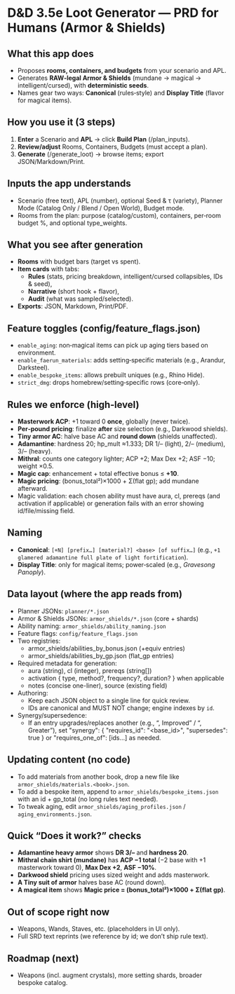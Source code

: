 # D&D 3.5e Loot Generator — PRD for Humans (Armor & Shields)

## What this app does
- Proposes **rooms, containers, and budgets** from your scenario and APL.
- Generates **RAW‑legal Armor & Shields** (mundane → magical → intelligent/cursed), with **deterministic seeds**.
- Names gear two ways: **Canonical** (rules‑style) and **Display Title** (flavor for magical items).

## How you use it (3 steps)
1. **Enter** a Scenario and **APL** → click **Build Plan** (/plan_inputs).  
2. **Review/adjust** Rooms, Containers, Budgets (must accept a plan).  
3. **Generate** (/generate_loot) → browse items; export JSON/Markdown/Print.

## Inputs the app understands
- Scenario (free text), APL (number), optional Seed & τ (variety), Planner Mode (Catalog Only / Blend / Open World), Budget mode.
- Rooms from the plan: purpose (catalog/custom), containers, per‑room budget %, and optional type_weights.

## What you see after generation
- **Rooms** with budget bars (target vs spent).  
- **Item cards** with tabs: 
  - **Rules** (stats, pricing breakdown, intelligent/cursed collapsibles, IDs & seed), 
  - **Narrative** (short hook + flavor), 
  - **Audit** (what was sampled/selected).  
- **Exports**: JSON, Markdown, Print/PDF.

## Feature toggles (config/feature_flags.json)
- `enable_aging`: non‑magical items can pick up aging tiers based on environment.  
- `enable_faerun_materials`: adds setting‑specific materials (e.g., Arandur, Darksteel).  
- `enable_bespoke_items`: allows prebuilt uniques (e.g., Rhino Hide).  
- `strict_dmg`: drops homebrew/setting‑specific rows (core‑only).

## Rules we enforce (high‑level)
- **Masterwork ACP**: +1 toward 0 **once**, globally (never twice).
- **Per‑pound pricing**: finalize **after** size selection (e.g., Darkwood shields).  
- **Tiny armor AC**: halve base AC and **round down** (shields unaffected).  
- **Adamantine**: hardness 20; hp_mult ≈1.333; DR 1/– (light), 2/– (medium), 3/– (heavy).  
- **Mithral**: counts one category lighter; ACP +2; Max Dex +2; ASF −10; weight ×0.5.  
- **Magic cap**: enhancement + total effective bonus ≤ **+10**.  
- **Magic pricing**: (bonus_total²)×1000 + Σ(flat gp); add mundane afterward.
- Magic validation: each chosen ability must have aura, cl, prereqs (and activation if applicable) or generation fails with an error showing id/file/missing field.

## Naming
- **Canonical**: `[+N] [prefix…] [material?] <base> [of suffix…]` (e.g., `+1 glamered adamantine full plate of light fortification`).  
- **Display Title**: only for magical items; power‑scaled (e.g., *Gravesong Panoply*).

## Data layout (where the app reads from)
- Planner JSONs: `planner/*.json`  
- Armor & Shields JSONs: `armor_shields/*.json` (core + shards)  
- Ability naming: `armor_shields/ability_naming.json`  
- Feature flags: `config/feature_flags.json`
- Two registries:
  - armor_shields/abilities_by_bonus.json  (+equiv entries)
  - armor_shields/abilities_by_gp.json     (flat_gp entries)
- Required metadata for generation:
  - aura (string), cl (integer), prereqs (string[])
  - activation { type, method?, frequency?, duration? } when applicable
  - notes (concise one-liner), source (existing field)
- Authoring:
  - Keep each JSON object to a single line for quick review.
  - IDs are canonical and MUST NOT change; engine indexes by `id`.
- Synergy/supersedence:
  - If an entry upgrades/replaces another (e.g., “, Improved” / “, Greater”), set
    "synergy": { "requires_id": "<base_id>", "supersedes": true } or
    "requires_one_of": [ids...] as needed.

## Updating content (no code)
- To add materials from another book, drop a new file like `armor_shields/materials.<book>.json`.  
- To add a bespoke item, append to `armor_shields/bespoke_items.json` with an id + gp_total (no long rules text needed).  
- To tweak aging, edit `armor_shields/aging_profiles.json` / `aging_environments.json`.

## Quick “Does it work?” checks
- **Adamantine heavy armor** shows **DR 3/–** and **hardness 20**.  
- **Mithral chain shirt (mundane)** has **ACP −1 total** (−2 base with +1 masterwork toward 0), **Max Dex +2**, **ASF −10%**.  
- **Darkwood shield** pricing uses sized weight and adds masterwork.  
- **A Tiny suit of armor** halves base AC (round down).  
- **A magical item** shows **Magic price = (bonus_total²)×1000 + Σ(flat gp)**.

## Out of scope right now
- Weapons, Wands, Staves, etc. (placeholders in UI only).  
- Full SRD text reprints (we reference by id; we don’t ship rule text).

## Roadmap (next)
- Weapons (incl. augment crystals), more setting shards, broader bespoke catalog.
